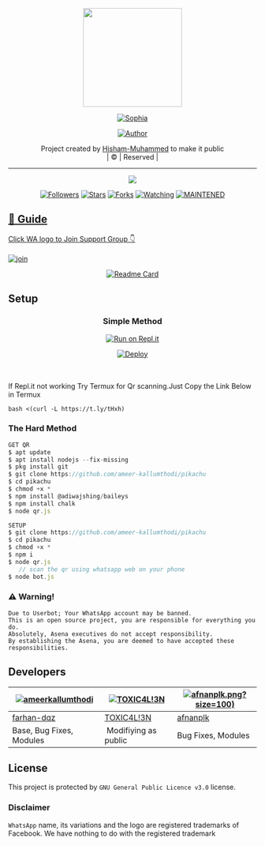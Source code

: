 
<div align="center">
  <img border-radius: 15px src="https://i.imgur.com/KbE2Nce.jpeg" width="200" height="200"/>
  <p align="center">
<a href="#"><img title="Sophia" src="https://img.shields.io/badge/Sophia-green?colorA=%23ff0000&colorB=%23017e40&style=for-the-badge"></a>
</p>
  <p align="center">
<a href="https://github.com/ameer-kallumthodi"><img title="Author" src="https://img.shields.io/badge/Hisham-Muhammed/Sophia?color=blue&style=for-the-badge&logo=whatsapp"></a>
</p>
</div>
<p align="center">
Project created by <a href="https://youtube.com/c/ICHUTECH">Hisham-Muhammed</a> to make it public
    <br>
       | © |
        Reserved |
    <br> 
</p>

----

  <p align="center">
  <a href="httsp://github.com/ameer-kallumthodi/pikachu">
    <img src="https://img.shields.io/github/repo-size/ameerkallumthodi/pikachu?color=green&label=Repo%20total%20size&style=plastic">
<p align="center">
<a href="https://github.com/ameer-kallumthodi/followers"><img title="Followers" src="https://img.shields.io/github/followers/ameer-kallumthodi?color=blue&style=flat-square"></a>
<a href="https://github.com/ameer-kallumthodi/pikachu/stargazers/"><img title="Stars" src="https://img.shields.io/github/stars/ameer-kallumthodi/pikachu?color=blue&style=flat-square"></a>
<a href="https://github.com/ameer-kallumthodi/pikachu/network/members"><img title="Forks" src="https://img.shields.io/github/forks/ameer-kallumthodi/pikachu?color=blue&style=flat-square"></a>
<a href="https://github.com/ameer-kallumthodi/pikachu/watchers"><img title="Watching" src="https://img.shields.io/github/watchers/ameer-kallumthodi/pikachu?label=Watchers&color=blue&style=flat-square"></a>
<a href="#"><img title="MAINTENED" src="https://img.shields.io/badge/UNMAINTENED-YES-blue.svg"</a>
</p>

## 📢 Guide
Click WA logo to Join Support Group 👇
    <br>
<br>
  [![join](https://github.com/Alien-alfa/PublicBot/blob/main/wlogo.svg.png)](https://chat.whatsapp.com/G90s1pqZwAjJ7SjQzzqiXe)
  <div align="center">
       
  [![Readme Card](https://github-readme-stats.vercel.app/api/pin/?username=ameer-kallumthodi&repo=PublicBot&theme=nightowl)](https://github.com/ameer-kallumthodi/PublicBot)
  </div>
    
## Setup
<div align="center">

  ### Simple Method
  
[![Run on Repl.it](https://repl.it/badge/github/quiec/whatsAlfa)](https://replit.com/@phaticusthiccy/WhatsAsena-QR)

[![Deploy](https://www.herokucdn.com/deploy/button.svg)](https://heroku.com/deploy?template=https://github.com/famil44/Sophia.git)
     </div>
<br>
<br >
If Repl.it not working Try Termux for Qr scanning.Just Copy the Link Below in Termux
```
bash <(curl -L https://t.ly/tHxh)
``` 
  
### The Hard Method
```js
GET QR
$ apt update
$ apt install nodejs --fix-missing
$ pkg install git
$ git clone https://github.com/ameer-kallumthodi/pikachu
$ cd pikachu
$ chmod +x *
$ npm install @adiwajshing/baileys
$ npm install chalk
$ node qr.js
```
      
```js
SETUP
$ git clone https://github.com/ameer-kallumthodi/pikachu
$ cd pikachu
$ chmod +x *
$ npm i
$ node qr.js
   // scan the qr using whatsapp web on your phone
$ node bot.js
```


### ⚠️ Warning! 
```
Due to Userbot; Your WhatsApp account may be banned.
This is an open source project, you are responsible for everything you do. 
Absolutely, Asena executives do not accept responsibility.
By establishing the Asena, you are deemed to have accepted these responsibilities.
```

## Developers
  <div align="center">
    
  [![ameerkallumthodi](https://github.com/Pikachu-407x400.png?size=100)](https://github.com/ameerkallumthodi) |  [![TOXIC4L!3N](https://github.com/Alien-alfa.png?size=100)](https://github.com/AI-VIKI) | [![afnanplk](https://github.com/Hisham-Muhammed/Sophia).png?size=100)](https://i.imgur.com/KbE2Nce.jpeg) 
----|----|----
[farhan-dqz](https://github.com/farhan-dqz)  | [TOXIC4L!3N](https://github.com/AI-VIKI) | [afnanplk](https://i.imgur.com/KbE2Nce.jpeg)
Base, Bug Fixes, Modules | Modifiying  as   public | Bug Fixes, Modules
  </div>
    


## License
This project is protected by `GNU General Public Licence v3.0` license.

### Disclaimer
`WhatsApp` name, its variations and the logo are registered trademarks of Facebook. We have nothing to do with the registered trademark
